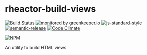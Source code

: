 # rheactor-build-views

[![Build Status](https://travis-ci.org/ResourcefulHumans/rheactor-build-views.svg?branch=master)](https://travis-ci.org/ResourcefulHumans/rheactor-build-views)
[![monitored by greenkeeper.io](https://img.shields.io/badge/greenkeeper.io-monitored-brightgreen.svg)](http://greenkeeper.io/) 
[![js-standard-style](https://img.shields.io/badge/code%20style-standard-brightgreen.svg)](http://standardjs.com/)
[![semantic-release](https://img.shields.io/badge/semver-semantic%20release-e10079.svg)](https://github.com/semantic-release/semantic-release)
[![Code Climate](https://codeclimate.com/github/ResourcefulHumans/rheactor-build-views/badges/gpa.svg)](https://codeclimate.com/github/ResourcefulHumans/rheactor-build-views)

[![NPM](https://nodei.co/npm/rheactor-build-views.png?downloads=true&downloadRank=true&stars=true)](https://nodei.co/npm/rheactor-build-views/)

An utility to build HTML views
